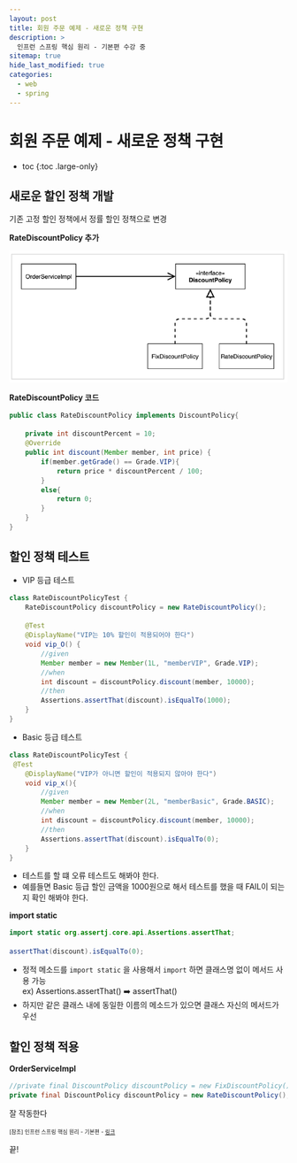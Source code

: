 ```yaml
---
layout: post
title: 회원 주문 예제 - 새로운 정책 구현
description: >
  인프런 스프링 핵심 원리 - 기본편 수강 중
sitemap: true
hide_last_modified: true
categories:
  - web
  - spring
---
```


# 회원 주문 예제 - 새로운 정책 구현

* toc
{:toc .large-only}

## 새로운 할인 정책 개발

기존 고정 할인 정책에서 정률 할인 정책으로 변경

__RateDiscountPolicy 추가__

![그림1](/assets/img/spring/discount_policy_diagram.png)

__RateDiscountPolicy 코드__

```java
public class RateDiscountPolicy implements DiscountPolicy{

    private int discountPercent = 10;
    @Override
    public int discount(Member member, int price) {
        if(member.getGrade() == Grade.VIP){
            return price * discountPercent / 100;
        }
        else{
            return 0;
        }
    }
}
```

## 할인 정책 테스트

- VIP 등급 테스트
```java
class RateDiscountPolicyTest {
    RateDiscountPolicy discountPolicy = new RateDiscountPolicy();

    @Test
    @DisplayName("VIP는 10% 할인이 적용되어야 한다")
    void vip_O() {
        //given
        Member member = new Member(1L, "memberVIP", Grade.VIP);
        //when
        int discount = discountPolicy.discount(member, 10000);
        //then
        Assertions.assertThat(discount).isEqualTo(1000);
    }
}
```

- Basic 등급 테스트
```java
class RateDiscountPolicyTest {
 @Test
    @DisplayName("VIP가 아니면 할인이 적용되지 않아야 한다")
    void vip_x(){
        //given
        Member member = new Member(2L, "memberBasic", Grade.BASIC);
        //when
        int discount = discountPolicy.discount(member, 10000);
        //then
        Assertions.assertThat(discount).isEqualTo(0);
    }
}
```
- 테스트를 할 떄 오류 테스트도 해봐야 한다.
- 예를들면 Basic 등급 할인 금액을 1000원으로 해서 테스트를 했을 때 FAIL이 되는지 확인 해봐야 한다.

__import static__

```java
import static org.assertj.core.api.Assertions.assertThat;

assertThat(discount).isEqualTo(0);
```
- 정적 메소드를 `import static` 을 사용해서 `import` 하면 클래스명 없이 메서드 사용 가능  
ex) Assertions.assertThat() ➡️ assertThat()
- 하지만 같은 클래스 내에 동일한 이름의 메소드가 있으면 클래스 자신의 메서드가 우선

## 할인 정책 적용

__OrderServiceImpl__

```java
//private final DiscountPolicy discountPolicy = new FixDiscountPolicy();
private final DiscountPolicy discountPolicy = new RateDiscountPolicy();
```
잘 작동한다


<span style="font-size:70%">[참조] 인프런 스프링 핵심 원리 - 기본편 - [링크](https://www.inflearn.com/course/%EC%8A%A4%ED%94%84%EB%A7%81-%ED%95%B5%EC%8B%AC-%EC%9B%90%EB%A6%AC-%EA%B8%B0%EB%B3%B8%ED%8E%B8)</span>

끝!
